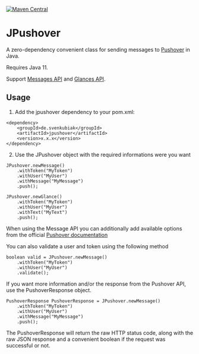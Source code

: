 [![Maven Central](https://maven-badges.herokuapp.com/maven-central/de.svenkubiak/jpushover/badge.svg)](https://maven-badges.herokuapp.com/maven-central/de.svenkubiak/jpushover)

JPushover
================

A zero-dependency convenient class for sending messages to [Pushover][1] in Java.

Requires Java 11.

Support [Messages API][3] and [Glances API][4].

Usage
------------------

1) Add the jpushover dependency to your pom.xml:

```
<dependency>
    <groupId>de.svenkubiak</groupId>
    <artifactId>jpushover</artifactId>
    <version>x.x.x</version>
</dependency>
```

2) Use the JPushover object with the required informations were you want

```
JPushover.newMessage()
	.withToken("MyToken")
	.withUser("MyUser")
	.withMessage("MyMessage")
	.push();

JPushover.newGlance()
	.withToken("MyToken")
	.withUser("MyUser")
	.withText("MyText")
	.push();		
```

When using the Message API you can additionally add available options from the official [Pushover documentation][2]	

You can also validate a user and token using the following method
```
boolean valid = JPushover.newMessage()
	.withToken("MyToken")
	.withUser("MyUser")
	.validate();
```		
If you want more information and/or the response from the Pushover API, use the PushoverResponse object.
```
PushoverResponse PushoverResponse = JPushover.newMessage()
	.withToken("MyToken")
	.withUser("MyUser")
	.withMessage("MyMessage")
	.push();
```		
The PushoverResponse will return the raw HTTP status code, along with the raw JSON response and a convenient boolean if the request was successful or not.

[1]: https://pushover.net
[2]: https://pushover.net/api
[3]: https://pushover.net/api
[4]: https://pushover.net/api/glances
